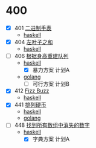 # 400

- [x] 401 [二进制手表](./lc/401.md)
    * [haskell](./hs/src/Q400/Q401.hs)
- [x] 404 [左叶子之和](./lc/404.md)
    * [haskell](./hs/src/Q400/Q404.hs)
- [ ] 406 [根据身高重建队列](./lc/406.md)
    * [haskell](./hs/src/Q400/Q406.hs)
        - [x] 暴力方案 计划A
    * [golang](./golang/q400/q406.go)
        - [ ] 可行方案 计划B
- [x] 412 [Fizz Buzz](./lc/412.md)
    * [haskell](./hs/src/Q400/Q406.hs)
- [x] 441 [排列硬币](./lc/441.md)
    * [haskell](./hs/src/Q400/Q441.hs)
    * [golang](./golang/q400/q441.go)
- [ ] 448 [找到所有数组中消失的数字](./lc/448.md)
    * [haskell](./hs/src/Q400/Q448.hs)
        - [x] 字典方案 计划A
